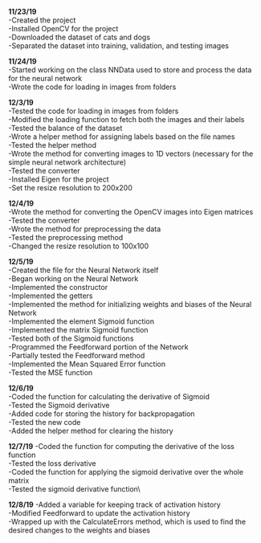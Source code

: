**11/23/19**\
-Created the project\
-Installed OpenCV for the project\
-Downloaded the dataset of cats and dogs\
-Separated the dataset into training, validation, and testing images

**11/24/19**\
-Started working on the class NNData used to store and process the data for the neural network\
-Wrote the code for loading in images from folders

**12/3/19**\
-Tested the code for loading in images from folders\
-Modified the loading function to fetch both the images and their labels\
-Tested the balance of the dataset\
-Wrote a helper method for assigning labels based on the file names\
-Tested the helper method\
-Wrote the method for converting images to 1D vectors (necessary for the simple neural network architecture)\
-Tested the converter\
-Installed Eigen for the project\
-Set the resize resolution to 200x200

**12/4/19**\
-Wrote the method for converting the OpenCV images into Eigen matrices\
-Tested the converter\
-Wrote the method for preprocessing the data\
-Tested the preprocessing method\
-Changed the resize resolution to 100x100

**12/5/19**\
-Created the file for the Neural Network itself\
-Began working on the Neural Network\
-Implemented the constructor\
-Implemented the getters\
-Implemented the method for initializing weights and biases of the Neural Network\
-Implemented the element Sigmoid function\
-Implemented the matrix Sigmoid function\
-Tested both of the Sigmoid functions\
-Programmed the Feedforward portion of the Network\
-Partially tested the Feedforward method\
-Implemented the Mean Squared Error function\
-Tested the MSE function

**12/6/19**\
-Coded the function for calculating the derivative of Sigmoid\
-Tested the Sigmoid derivative\
-Added code for storing the history for backpropagation\
-Tested the new code\
-Added the helper method for clearing the history

**12/7/19**
-Coded the function for computing the derivative of the loss function\
-Tested the loss derivative\
-Coded the function for applying the sigmoid derivative over the whole matrix\
-Tested the sigmoid derivative function\

**12/8/19**
-Added a variable for keeping track of activation history\
-Modified Feedforward to update the activation history\
-Wrapped up with the CalculateErrors method, which is used to find the desired changes to the weights and biases
